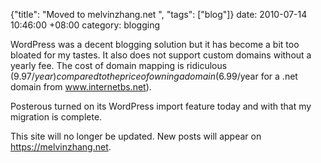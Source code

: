 {"title": "Moved to melvinzhang.net  ", "tags": ["blog"]}
date: 2010-07-14 10:46:00 +08:00
category: blogging

WordPress was a decent blogging solution but it has become a bit too bloated
for my tastes. It also does not support custom domains without a yearly fee.
The cost of domain mapping is ridiculous ($9.97/year) compared to the price
of owning a domain ($6.99/year for a .net domain from www.internetbs.net).

Posterous turned on its WordPress import feature today and with that my
migration is complete.

This site will no longer be updated. New posts will appear on https://melvinzhang.net.
